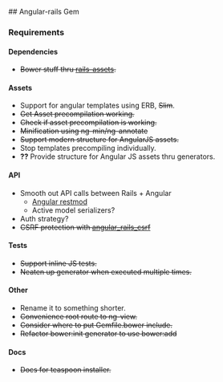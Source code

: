 ## Angular-rails Gem

### Requirements

#### Dependencies
* ~~Bower stuff thru [rails-assets](https://rails-assets.org/).~~

#### Assets
* Support for angular templates using ERB, ~~Slim~~.
* ~~Get Asset precompilation working.~~
* ~~Check if asset precompilation is working.~~
* ~~Minification using ng-min/ng-annotate~~
* ~~Support modern structure for AngularJS assets.~~
* Stop templates precompiling individually.
* __??__ Provide structure for Angular JS assets thru generators.

#### API
* Smooth out API calls between Rails + Angular
  - [Angular restmod](https://github.com/platanus/angular-restmod)
  - Active model serializers?
* Auth strategy?
* ~~CSRF protection with [angular_rails_csrf](https://github.com/jsanders/angular_rails_csrf)~~

#### Tests
* ~~Support inline JS tests.~~
* ~~Neaten up generator when executed multiple times.~~

#### Other
* Rename it to something shorter.
* ~~Convenience root route to ng-view.~~
* ~~Consider where to put Gemfile.bower include.~~
* ~~Refactor bower:init generator to use bower:add~~

#### Docs
* ~~Docs for teaspoon installer.~~
